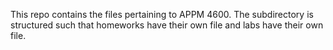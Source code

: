 This repo contains the files pertaining to APPM 4600. The subdirectory is structured such that homeworks have their own file and labs have their own file. 

